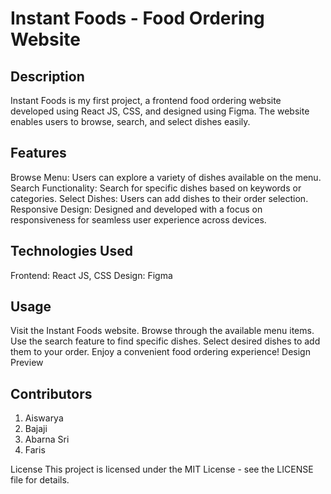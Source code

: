 # Instant Foods - Food Ordering Website

## Description
Instant Foods is my first project, a frontend food ordering website developed using React JS, CSS, and designed using Figma. The website enables users to browse, search, and select dishes easily.

## Features
Browse Menu: Users can explore a variety of dishes available on the menu.
Search Functionality: Search for specific dishes based on keywords or categories.
Select Dishes: Users can add dishes to their order selection.
Responsive Design: Designed and developed with a focus on responsiveness for seamless user experience across devices.

## Technologies Used
Frontend: React JS, CSS
Design: Figma

## Usage
Visit the Instant Foods website.
Browse through the available menu items.
Use the search feature to find specific dishes.
Select desired dishes to add them to your order.
Enjoy a convenient food ordering experience!
Design Preview

## Contributors
1. Aiswarya
2. Bajaji
3. Abarna Sri
4. Faris


License
This project is licensed under the MIT License - see the LICENSE file for details.
